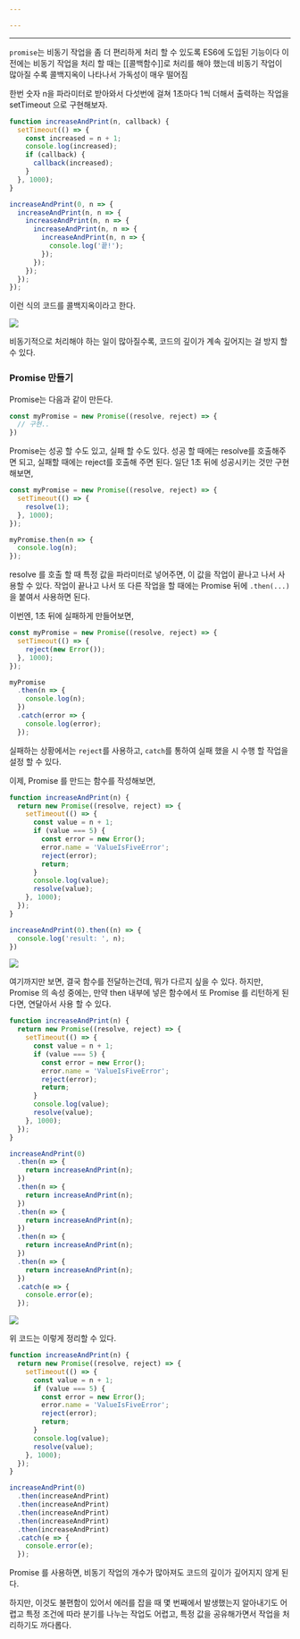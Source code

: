 ```yaml
---

---
```

---

`promise`는 비동기 작업을 좀 더 편리하게 처리 할 수 있도록 ES6에 도입된 기능이다 이전에는 비동기 작업을 처리 할 때는 [[콜백함수]]로 처리를 해야 했는데 비동기 작업이 많아질 수록 콜백지옥이 나타나서 가독성이 매우 떨어짐

한번 숫자 n을 파라미터로 받아와서 다섯번에 걸쳐 1초마다 1씩 더해서 출력하는 작업을 setTimeout 으로 구현해보자.

```js
function increaseAndPrint(n, callback) {
  setTimeout(() => {
    const increased = n + 1;
    console.log(increased);
    if (callback) {
      callback(increased);
    }
  }, 1000);
}

increaseAndPrint(0, n => {
  increaseAndPrint(n, n => {
    increaseAndPrint(n, n => {
      increaseAndPrint(n, n => {
        increaseAndPrint(n, n => {
          console.log('끝!');
        });
      });
    });
  });
});
```

이런 식의 코드를 콜백지옥이라고 한다.

![](https://i.imgur.com/oaSookY.png)

비동기적으로 처리해야 하는 일이 많아질수록, 코드의 깊이가 계속 깊어지는 걸 방지 할 수 있다.

### Promise 만들기

Promise는 다음과 같이 만든다.

```js
const myPromise = new Promise((resolve, reject) => {
  // 구현..
})
```

Promise는 성공 할 수도 있고, 실패 할 수도 있다. 성공 할 때에는 resolve를 호출해주면 되고, 실패할 때에는 reject를 호출해 주면 된다. 일단 1초 뒤에 성공시키는 것만 구현해보면,

```js
const myPromise = new Promise((resolve, reject) => {
  setTimeout(() => {
    resolve(1);
  }, 1000);
});

myPromise.then(n => {
  console.log(n);
});
```

resolve 를 호출 할 때 특정 값을 파라미터로 넣어주면, 이 값을 작업이 끝나고 나서 사용할 수 있다. 작업이 끝나고 나서 또 다른 작업을 할 때에는 Promise 뒤에 `.then(...)` 을 붙여서 사용하면 된다.

이번엔, 1초 뒤에 실패하게 만들어보면,

```js
const myPromise = new Promise((resolve, reject) => {
  setTimeout(() => {
    reject(new Error());
  }, 1000);
});

myPromise
  .then(n => {
    console.log(n);
  })
  .catch(error => {
    console.log(error);
  });
```

실패하는 상황에서는 `reject`를 사용하고, `catch`를 통하여 실패 했을 시 수행 할 작업을 설정 할 수 있다.

이제, Promise 를 만드는 함수를 작성해보면, 

```js
function increaseAndPrint(n) {
  return new Promise((resolve, reject) => {
    setTimeout(() => {
      const value = n + 1;
      if (value === 5) {
        const error = new Error();
        error.name = 'ValueIsFiveError';
        reject(error);
        return;
      }
      console.log(value);
      resolve(value);
    }, 1000);
  });
}

increaseAndPrint(0).then((n) => {
  console.log('result: ', n);
})
```

![](https://i.imgur.com/5LktObI.png)

여기까지만 보면, 결국 함수를 전달하는건데, 뭐가 다르지 싶을 수 있다. 하지만, Promise 의 속성 중에는, 만약 then 내부에 넣은 함수에서 또 Promise 를 리턴하게 된다면, 연달아서 사용 할 수 있다.

```js
function increaseAndPrint(n) {
  return new Promise((resolve, reject) => {
    setTimeout(() => {
      const value = n + 1;
      if (value === 5) {
        const error = new Error();
        error.name = 'ValueIsFiveError';
        reject(error);
        return;
      }
      console.log(value);
      resolve(value);
    }, 1000);
  });
}

increaseAndPrint(0)
  .then(n => {
    return increaseAndPrint(n);
  })
  .then(n => {
    return increaseAndPrint(n);
  })
  .then(n => {
    return increaseAndPrint(n);
  })
  .then(n => {
    return increaseAndPrint(n);
  })
  .then(n => {
    return increaseAndPrint(n);
  })
  .catch(e => {
    console.error(e);
  });
```

![](https://i.imgur.com/FKfMN6S.png)

위 코드는 이렇게 정리할 수 있다.

```js
function increaseAndPrint(n) {
  return new Promise((resolve, reject) => {
    setTimeout(() => {
      const value = n + 1;
      if (value === 5) {
        const error = new Error();
        error.name = 'ValueIsFiveError';
        reject(error);
        return;
      }
      console.log(value);
      resolve(value);
    }, 1000);
  });
}

increaseAndPrint(0)
  .then(increaseAndPrint)
  .then(increaseAndPrint)
  .then(increaseAndPrint)
  .then(increaseAndPrint)
  .then(increaseAndPrint)
  .catch(e => {
    console.error(e);
  });
```

Promise 를 사용하면, 비동기 작업의 개수가 많아져도 코드의 깊이가 깊어지지 않게 된다.

하지만, 이것도 불편함이 있어서 에러를 잡을 때 몇 번째에서 발생했는지 알아내기도 어렵고 특정 조건에 따라 분기를 나누는 작업도 어렵고, 특정 값을 공유해가면서 작업을 처리하기도 까다롭다.
